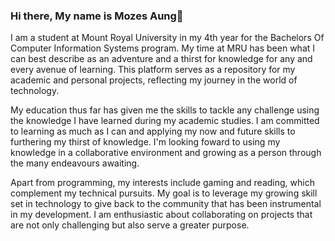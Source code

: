 ### Hi there, My name is Mozes Aung👋

I am a student at Mount Royal University in my 4th year for the Bachelors Of Computer Information Systems program. My time at MRU has been what I can best describe as an adventure and a thirst for knowledge for any and every avenue of learning. This platform serves as a repository for my academic and personal projects, reflecting my journey in the world of technology.

My education thus far has given me the skills to tackle any challenge using the knowledge I have learned during my academic studies. I am committed to learning as much as I can and applying my now and future skills to furthering my thirst of knowledge. I'm looking foward to using my knowledge in a collaborative environment and growing as a person through the many endeavours awaiting.

Apart from programming, my interests include gaming and reading, which complement my technical pursuits. My goal is to leverage my growing skill set in technology to give back to the community that has been instrumental in my development. I am enthusiastic about collaborating on projects that are not only challenging but also serve a greater purpose.

<!--
**Mozesmyint/Mozesmyint** is a ✨ _special_ ✨ repository because its `README.md` (this file) appears on your GitHub profile.

Here are some ideas to get you started:

- 🔭 I’m currently working on ...
- 🌱 I’m currently learning ...
- 👯 I’m looking to collaborate on ...
- 🤔 I’m looking for help with ...
- 💬 Ask me about ...
- 📫 How to reach me: ...
- 😄 Pronouns: ...
- ⚡ Fun fact: ...
-->
